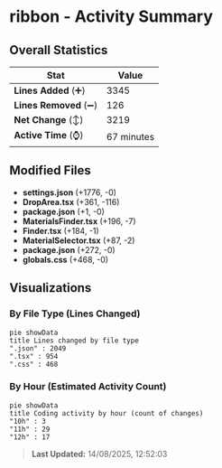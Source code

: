 # ribbon - Activity Summary 

## Overall Statistics

| Stat                   | Value                                                             |
| ---------------------- | ----------------------------------------------------------------- |
| **Lines Added** (➕)   | 3345                                          |
| **Lines Removed** (➖) | 126                                        |
| **Net Change** (↕)    | 3219                |
| **Active Time** (⌚)   | 67 minutes |


## Modified Files
- **settings.json** (+1776, -0)
- **DropArea.tsx** (+361, -116)
- **package.json** (+1, -0)
- **MaterialsFinder.tsx** (+196, -7)
- **Finder.tsx** (+184, -1)
- **MaterialSelector.tsx** (+87, -2)
- **package.json** (+272, -0)
- **globals.css** (+468, -0)

## Visualizations

### By File Type (Lines Changed)

```mermaid
pie showData
title Lines changed by file type
".json" : 2049
".tsx" : 954
".css" : 468
```

### By Hour (Estimated Activity Count)

```mermaid
pie showData
title Coding activity by hour (count of changes)
"10h" : 3
"11h" : 29
"12h" : 17
```


> **Last Updated:** 14/08/2025, 12:52:03